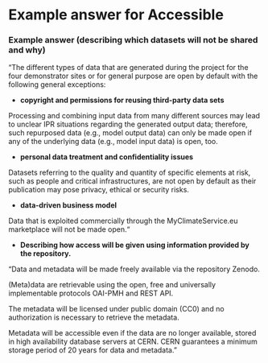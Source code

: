 # Example answer for Accessible

### Example answer (describing which datasets will not be shared and why)

“The different types of data that are generated during the project for the four demonstrator sites or for general purpose are open by default with the following general exceptions:

* **copyright and permissions for reusing third-party data sets**

Processing and combining input data from many different sources may lead to unclear IPR situations regarding the generated output data; therefore, such repurposed data (e.g., model output data) can only be made open if any of the underlying data (e.g., model input data) is open, too.

* **personal data treatment and confidentiality issues**

Datasets referring to the quality and quantity of specific elements at risk, such as people and critical infrastructures, are not open by default as their publication may pose privacy, ethical or security risks.

* **data-driven business model**

Data that is exploited commercially through the MyClimateService.eu marketplace will not be made open.“

* **Describing how access will be given using information provided by the repository.**

“Data and metadata will be made freely available via the repository Zenodo.

(Meta)data are retrievable using the open, free and universally implementable protocols OAI-PMH and REST API.

The metadata will be licensed under public domain (CC0) and no authorization is necessary to retrieve the metadata.&#x20;

Metadata will be accessible even if the data are no longer available, stored in high availability database servers at CERN. CERN guarantees a minimum storage period of 20 years for data and metadata.”
